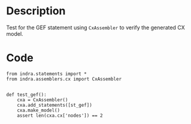 # Description
Test for the GEF statement using `CxAssembler` to verify the generated CX model.

# Code
```
from indra.statements import *
from indra.assemblers.cx import CxAssembler


def test_gef():
    cxa = CxAssembler()
    cxa.add_statements([st_gef])
    cxa.make_model()
    assert len(cxa.cx['nodes']) == 2

```
